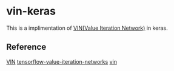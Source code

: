 # vin-keras

This is a implimentation of [VIN(Value Iteration Network)](https://arxiv.org/abs/1602.02867) in keras.


## Reference
[VIN](https://github.com/avivt/VIN)
[tensorflow-value-iteration-networks](https://github.com/TheAbhiKumar/tensorflow-value-iteration-networks)
[vin](https://github.com/peisuke/vin)